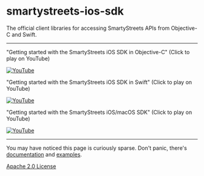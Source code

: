 # smartystreets-ios-sdk

The official client libraries for accessing SmartyStreets APIs from Objective-C and Swift.

---

"Getting started with the SmartyStreets iOS SDK in Objective-C" (Click to play on YouTube)

[![YouTube](https://img.youtube.com/vi/tnfRJERyIzg/0.jpg)](https://www.youtube.com/watch?v=tnfRJERyIzg&list=PLQXmWnrtRK9yf8P6kOjRO7HFPRr_PQTw9)


"Getting started with the SmartyStreets iOS SDK in Swift" (Click to play on YouTube)

[![YouTube](https://img.youtube.com/vi/85VGtBZ2dkk/0.jpg)](https://www.youtube.com/watch?v=85VGtBZ2dkk&list=PLQXmWnrtRK9zAk7sXvnUyHoTVpG52cfi3)


"Getting started with the SmartyStreets iOS/macOS SDK" (Click to play on YouTube)

[![YouTube](https://img.youtube.com/vi/_urJaeA7ZCo/0.jpg)](https://www.youtube.com/watch?v=_urJaeA7ZCo)

---

You may have noticed this page is curiously sparse. Don't panic, there's [documentation](https://smartystreets.com/docs/sdk/ios) and [examples](Examples).

[Apache 2.0 License](LICENSE.md)
